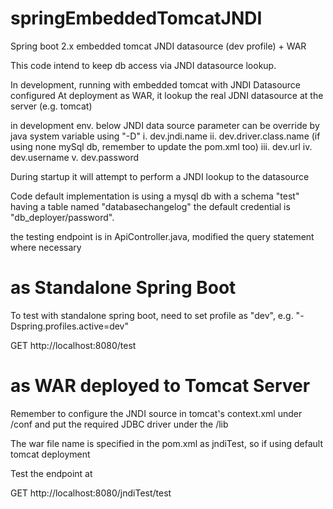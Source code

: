 # springEmbeddedTomcatJNDI
Spring boot 2.x embedded tomcat JNDI datasource (dev profile) + WAR

This code intend to keep db access via JNDI datasource lookup.

In development, running with embedded tomcat with JNDI Datasource configured
At deployment as WAR, it lookup the real JDNI datasource at the server (e.g. tomcat)

in development env. below JNDI data source parameter can be override by java system variable using "-D" 
i. dev.jndi.name
ii. dev.driver.class.name (if using none mySql db, remember to update the pom.xml too)
iii. dev.url
iv. dev.username
v. dev.password

During startup it will attempt to perform a JNDI lookup to the datasource

Code default implementation is using a mysql db with a schema "test" having a table named "databasechangelog"
the default credential is "db_deployer/password".

the testing endpoint is in ApiController.java, modified the query statement where necessary

# as Standalone Spring Boot 
To test with standalone spring boot, need to set profile as "dev", e.g. "-Dspring.profiles.active=dev" 

GET http://localhost:8080/test

# as WAR deployed to Tomcat Server
Remember to configure the JNDI source in tomcat's context.xml under /conf and put the required JDBC driver under the /lib

The war file name is specified in the pom.xml <finalName> as jndiTest, so if using default tomcat deployment

Test the endpoint at

GET http://localhost:8080/jndiTest/test